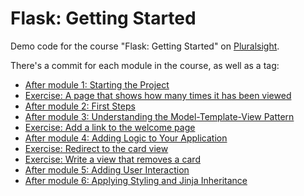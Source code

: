 # Flask: Getting Started
Demo code for the course "Flask: Getting Started" on [Pluralsight](https://www.pluralsight.com).

There's a commit for each module in the course, as well as a tag:


- [After module 1: Starting the Project](https://github.com/codesensei-courses/flask-getting-started/releases/tag/project-start)
- [Exercise: A page that shows how many times it has been viewed](https://github.com/codesensei-courses/flask-getting-started/releases/tag/m2-exercise-count-views)
- [After module 2: First Steps](https://github.com/codesensei-courses/flask-getting-started/releases/tag/m2-first-steps)
- [After module 3: Understanding the Model-Template-View Pattern](https://github.com/codesensei-courses/flask-getting-started/releases/tag/m3-model-template-view)
- [Exercise: Add a link to the welcome page](https://github.com/codesensei-courses/flask-getting-started/releases/tag/m4-exercise-link-to-welcome-page)
- [After module 4: Adding Logic to Your Application](https://github.com/codesensei-courses/flask-getting-started/releases/tag/m4-logic)
- [Exercise: Redirect to the card view](https://github.com/codesensei-courses/flask-getting-started/releases/tag/m5-exercise-redirect)
- [Exercise: Write a view that removes a card](https://github.com/codesensei-courses/flask-getting-started/releases/tag/m5-exercise-remove-card)
- [After module 5: Adding User Interaction](https://github.com/codesensei-courses/flask-getting-started/releases/tag/m5-user-interaction)
- [After module 6: Applying Styling and Jinja Inheritance](https://github.com/codesensei-courses/flask-getting-started/releases/tag/m6-styling-and-inheritance)
